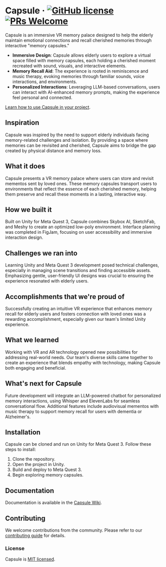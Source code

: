 # Capsule &middot; [![GitHub license](https://img.shields.io/badge/license-MIT-blue.svg)](https://github.com/username/capsule/blob/main/LICENSE) [![PRs Welcome](https://img.shields.io/badge/PRs-welcome-brightgreen.svg)](https://github.com/username/capsule/pulls)

Capsule is an immersive VR memory palace designed to help the elderly maintain emotional connections and recall cherished memories through interactive "memory capsules."

* **Immersive Design**: Capsule allows elderly users to explore a virtual space filled with memory capsules, each holding a cherished moment recreated with sound, visuals, and interactive elements.
* **Memory Recall Aid**: The experience is rooted in reminiscence and music therapy, evoking memories through familiar sounds, voice interactions, and environments.
* **Personalized Interactions**: Leveraging LLM-based conversations, users can interact with AI-enhanced memory prompts, making the experience feel personal and connected.

[Learn how to use Capsule in your project](https://github.com/username/capsule/wiki).

## Inspiration
Capsule was inspired by the need to support elderly individuals facing memory-related challenges and isolation. By providing a space where memories can be revisited and cherished, Capsule aims to bridge the gap created by physical distance and memory loss.

## What it does
Capsule presents a VR memory palace where users can store and revisit mementos sent by loved ones. These memory capsules transport users to environments that reflect the essence of each cherished memory, helping them preserve and recall these moments in a lasting, interactive way.

## How we built it
Built on Unity for Meta Quest 3, Capsule combines Skybox AI, SketchFab, and Meshy to create an optimized low-poly environment. Interface planning was completed in FigJam, focusing on user accessibility and immersive interaction design.

## Challenges we ran into
Learning Unity and Meta Quest 3 development posed technical challenges, especially in managing scene transitions and finding accessible assets. Emphasizing gentle, user-friendly UI designs was crucial to ensuring the experience resonated with elderly users.

## Accomplishments that we're proud of
Successfully creating an intuitive VR experience that enhances memory recall for elderly users and fosters connection with loved ones was a rewarding accomplishment, especially given our team's limited Unity experience.

## What we learned
Working with VR and AR technology opened new possibilities for addressing real-world needs. Our team's diverse skills came together to create an experience that blends empathy with technology, making Capsule both engaging and beneficial.

## What's next for Capsule
Future development will integrate an LLM-powered chatbot for personalized memory interactions, using Whisper and ElevenLabs for seamless conversational flow. Additional features include audiovisual mementos with music therapy to support memory recall for users with dementia or Alzheimer's.

## Installation

Capsule can be cloned and run on Unity for Meta Quest 3. Follow these steps to install:
1. Clone the repository.
2. Open the project in Unity.
3. Build and deploy to Meta Quest 3.
4. Begin exploring memory capsules.

## Documentation

Documentation is available in the [Capsule Wiki](https://github.com/username/capsule/README.md).

## Contributing

We welcome contributions from the community. Please refer to our [contributing guide](https://github.com/username/capsule/blob/main/CONTRIBUTING.md) for details.

### License

Capsule is [MIT licensed](./LICENSE).
